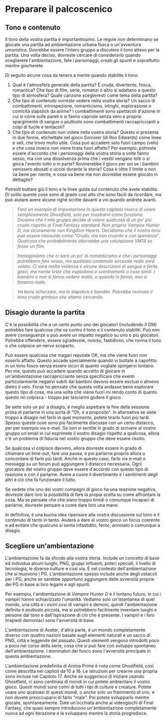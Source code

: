 # Preparare il palcoscenico

## Tono e contenuto
Il tono della vostra partita è importantissimo. Le regole non determinano se giocate una partita ad ambientazione urbana fosca o un'avventura umoristica. Dovrebbe essere l'intero gruppo a discutere il tono atteso per la partita. Una volta deciso, dovreste cercare di considerarlo quando sceglierete l'ambientazione, fate i personaggi, creati gli spunti e soprattutto mentre giocherete.

Di seguito alcune cosa da tenere a mente quando stabilite il tono:

1. Qual è l'atmosfera generale della partita? È cruda, divertente, fosca, romantica? Che tipo di film, serie, romanzi o altro si adattano a questo tipo di atmosfera? Quale canzone sceglieresti come tema della partita?
2. Che tipo di contenuto vorreste vedere nella vostra storia? Un sacco di combattimenti, introspezione, romanticismo, intrighi, esplorazione o comicità slapstick da anime? I combattimenti sono spettacoli d'azione in cui si corre sulle pareti e si fanno capriole senza vero e proprio spargimento di sangue o piuttosto sono combattimenti raccapriccianti a colpi di fucile e tentacoli?
3. Che tipo di contenuto non volete nella vostra storia? Questo si presenta in due forme, etichettate nel gioco *Sorcerer* (di Ron Edwards) come linee e veli, che trovo molto utile. Cosa può accadere solo fuori campo (velo) e che cosa invece non viene tirata fuori affatto? Per esempio, potreste essere d'accordo che i personaggi della vostra storia a volte fanno sesso, ma con una dissolvenza prima che i vestiti vengano tolti o si gioca l'evento tutto o in parte? Rovinerebbe il gioco per voi se i bambini venissero abusati o uccisi durante la storia? Cosa è oltre il limite e non va bene per niente, e cosa va bene ma non dovrebbe essere giocato in dettaglio?

Potresti buttare giù il tono e le linee guida sul contenuto che avete stabilito. Di solito queste cose sono di grado così alto che sono facili da ricordare, ma può aiutare avere alcune righe scritte davanti a voi quando andrete avanti.

> *Farò un esempio di impostazione in questo capitolo invece di usare semplicemente Ghostfield, solo per mostrarvi come funziona. Diciamo che il mio gruppo decide di volere qualcosa di un po' più crudo rispetto al Final Fantasy standard. Non proprio Vampire Hunter D, ma sicuramente non Kingdom Hearts. Decidiamo che il nostro tono può essere riassunto come "Crudo, ma non cruento e con speranza". Qualcosa che probabilmente otterrebbe una valutazione VM14 se fosse un film.*

> *Immaginiamo che ci sarà un po' di romanticismo e che i personaggi potrebbero fare sesso, ma qualsiasi contenuto sessuale reale sarà velato. Ci sarà molta violenza e alcune descrizioni di sangue e ferite gravi, ma niente teste che esplodono o sventramenti o cose simili. I bambini o non si fanno vedere molto, o quando lo fanno, non si faranno male.*

> *Va bene scherzare, ma lo slapstick è bandito. Potrebbe rovinare il tono crudo grintoso che stiamo cercando.*

## Disagio durante la partita
C'è la possibilità che a un certo punto uno dei giocatori (includendo il GM) potrebbe fare qualcosa che va contro il tono e il contenuto stabiliti. Può non avere conseguenze o può avere un impatto negatico su uno o più giocatori. Potrebbe offendere, essere sgradevole, noioso, fastidioso, che rovina il tono o che colpisce un nervo scoperto.

Può essere qualcosa che magari reputate OK, ma che viene fuori non esserlo affatto. Questo accade specialmente quando vi buttate a capofitto in un tono fosco senza essere sicuri di quanto vogliate spingervi lontano. Per me, questo può accadere quando accetto di giocare in un'ambientazione raccapricciante senza specificare che eventi particolarmente negativi subiti dai bambini devono essere esclusi o almeno dietro il velo. Forse ho pensato che questa volta andasse bene esplorare questo tipo di cose, ma una volta che viene fuori mi rendo conto di quanto questo mi colpisca - troppo per lasciarmi godere il gioco.

Se siete solo un po' a disagio, è meglio aspettare la fine della sessione prima di parlarne in una sorta di "Oh, e a proposito". In alternativa se siete troppo a disagio nel farlo in quel momento, potete tirarlo fuori più tardi. Spesso queste cose sono più facilmente discusse con un certo distacco, per per esempio via e-mail. Se non vi sentite in grado di scrivere al vostro gruppo un'email in cui esprimete il vostro disagio rispetto a qualcosa, allora c'è un problema di fiducia nel vostro gruppo che deve essere risolto.

Se qualcosa vi colpisce davvero, allora dovreste essere in grado di chiamare un time-out, fare una pausa, e poi parlarne proprio allora o concordare di farlo più tardi. Anche in questo caso, farlo via e-mail o messaggi su un forum può aggiungere il distacco necessaria. Ogni giocatore del vostro gruppo deve essere d'accordo con questo tipo di reazione e con il parlarne. Avere a cuore il divertimento e i sentimenti degli altri è ciò che fa funzionare il tutto.

Se vedete che uno dei vostri compagni di gioco ha una reazione negativa, dovreste dare loro la possibilità di fare la propia scelta su come affrontare la cosa. Ma se pensate che che siano troppo timidi o comunque incapaci di parlarne, dovreste pensare a come dare loro una mano.

In definitiva, è una buona idea ripensare alla vostra discussione sul tono e il contenuto di tanto in tanto. Aiuterà a dare al vostro gioco un focus coerente e ad evitare che qualcuno si senta infastidito, ferito, annoiato o comunque a disagio.

## Scegliere un'ambientazione

L'ambientazione fa da sfondo alla vostra storia. Include un concetto di base ed individua alcuni luoghi, PNG, gruppi influenti, poteri speciali, il livello di tecnologia, le diverse culture e così via. È nel contesto dell'ambientazione che si muovono i PG. L'ambientazione spesso include anche degli ostacoli per i PG, anche se sarebbe opportuno aggiungere delle avversità proprie dei PG in base ai loro legami e agli spunti.

Per esempio, l'ambientazione di *Vampire Hunter D* è il lontano futuro, in cui i vampiri hanno schiavizzato l'umanità. Vediamo solo un'istantanea di quel mondo, una città e i vicini covi di vampiri e demoni, quindi l'ambientazione definita è piuttosto piccola, ma si potrebbero facilmente inventare luoghi e persone dal tono e dall'ispirazione di ciò che è presente. I vampiri e i loro tirapiedi demoniaci sono l'avversità di base.

L'ambientazione di *Avatar*, d'altra parte, è un mondo completamente diverso con quattro nazioni basate sugli elementi naturali e un sacco di PNG, città e leggende del passato. Questi elementi vengono introdotti poco a poco nel corso della serie, cosa che si può fare con sviluppo spontaneo dell'ambientazione. I dominatori del fuoco sono l'avversità principale in questa ambientazione.

L'ambientazione predefinita di Anima Prime è nota come Ghostfield, così come descritta nei capitoli da 10 a 16. Le istruzioni per crearne una propria sono incluse nel Capitolo 17. Anche se suggerisco di iniziare usando Ghostfield, ci sono centinaia di mondi in cui potete ambientare il vostro gioco. Questi mondi sono colmi di tutti i tipi di culture e creature. Potete usare uno qualsiasi di questi mondi, o anche solo un frammento di uno, e non dovete preoccuparvi di farlo "male". Poi potete svilupparlo mentre giocate, spontaneamente. Date un'occhiata anche ai videogiochi di Final Fantasy, che quasi sempre introducono un'ambientazione completamente nuova ad ogni iterazione e la sviluppano mentre la storia progredisce.

